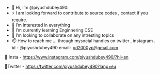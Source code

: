 

- 👋 Hi, I’m @piyushdubey490.
- ⚡ I am looking forward to contribute to source codes , contact if you require.
- 👀 I’m interested in everything
- 🌱 I’m currently learning Enginnering CSE
- 💞️ I’m looking to collaborate on any intresting topics
- 📫 How to reach me ...
  through mysocial handles on twitter , instagram . id - @piyushdubey490
  email- pd2000yp@gmail.com

 🤍 Insta - 
https://www.instagram.com/piyushdubey490/?hl=en

 🤍Twitter -
https://twitter.com/piyushdubey490?lang=eu
